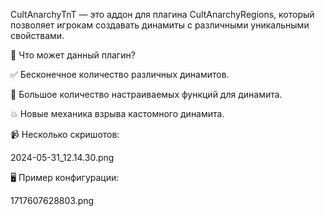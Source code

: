 CultAnarchyTnT — это аддон для плагина CultAnarchyRegions, который позволяет игрокам создавать динамиты с различными уникальными свойствами.

🔋 Что может данный плагин?

✅ Бесконечное количество различных динамитов.

🔧 Большое количество настраиваемых функций для динамита.

💥 Новые механика взрыва кастомного динамита.

📹 Несколько скришотов:

2024-05-31_12.14.30.png

🖥️ Пример конфигурации:

1717607628803.png
